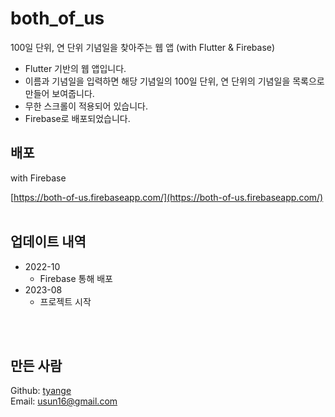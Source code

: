 # both_of_us

100일 단위, 연 단위 기념일을 찾아주는 웹 앱 (with Flutter & Firebase)

- Flutter 기반의 웹 앱입니다.
- 이름과 기념일을 입력하면 해당 기념일의 100일 단위, 연 단위의 기념일을 목록으로 만들어 보여줍니다.
- 무한 스크롤이 적용되어 있습니다.
- Firebase로 배포되었습니다.

## 배포
with Firebase

[https://both-of-us.firebaseapp.com/](https://both-of-us.firebaseapp.com/)
<br>
<br>

## 업데이트 내역

* 2022-10
    - Firebase 통해 배포
* 2023-08
    - 프로젝트 시작

<br>
<br>

## 만든 사람

Github: [tyange](https://github.com/tyange)
<br>
Email: [usun16@gmail.com](mailto:usun16@gmail.com)